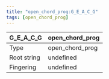 ```yaml
---
title: "open_chord_prog:G_E_A_C_G"
tags: [open_chord_prog]
---
```


|G_E_A_C_G|open_chord_prog|
|---|---|
|Type|open_chord_prog|
|Root string|undefined|
|Fingering|undefined|


